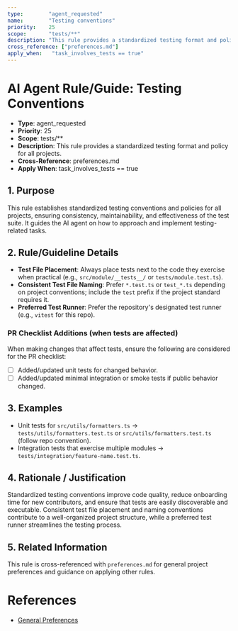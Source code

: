 ```yaml
---
type:        "agent_requested"
name:        "Testing conventions"
priority:    25
scope:       "tests/**"
description: "This rule provides a standardized testing format and policy for all projects."
cross_reference: ["preferences.md"]
apply_when:   "task_involves_tests == true"
---
```


# AI Agent Rule/Guide: Testing Conventions

- **Type**: agent_requested
- **Priority**: 25
- **Scope**: tests/**
- **Description**: This rule provides a standardized testing format and policy for all projects.
- **Cross-Reference**: preferences.md
- **Apply When**: task_involves_tests == true

## 1. Purpose

This rule establishes standardized testing conventions and policies for all projects, ensuring consistency, maintainability, and effectiveness of the test suite. It guides the AI agent on how to approach and implement testing-related tasks.

## 2. Rule/Guideline Details

-   **Test File Placement**: Always place tests next to the code they exercise when practical (e.g., `src/module/__tests__/` or `tests/module.test.ts`).
-   **Consistent Test File Naming**: Prefer `*.test.ts` or `test_*.ts` depending on project conventions; include the `test` prefix if the project standard requires it.
-   **Preferred Test Runner**: Prefer the repository's designated test runner (e.g., `vitest` for this repo).

### PR Checklist Additions (when tests are affected)

When making changes that affect tests, ensure the following are considered for the PR checklist:
-   [ ] Added/updated unit tests for changed behavior.
-   [ ] Added/updated minimal integration or smoke tests if public behavior changed.

## 3. Examples

-   Unit tests for `src/utils/formatters.ts` → `tests/utils/formatters.test.ts` or `src/utils/formatters.test.ts` (follow repo convention).
-   Integration tests that exercise multiple modules → `tests/integration/feature-name.test.ts`.

## 4. Rationale / Justification

Standardized testing conventions improve code quality, reduce onboarding time for new contributors, and ensure that tests are easily discoverable and executable. Consistent test file placement and naming conventions contribute to a well-organized project structure, while a preferred test runner streamlines the testing process.

## 5. Related Information

This rule is cross-referenced with `preferences.md` for general project preferences and guidance on applying other rules.

# References

-   [General Preferences](./AGENT-GUIDE-General-Preferences.md)